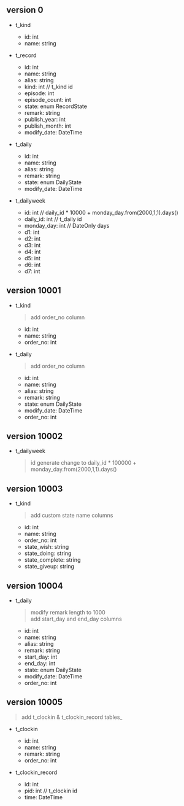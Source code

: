 ﻿## version 0
+ t_kind
  + id: int
  + name: string

+ t_record
  + id: int
  + name: string
  + alias: string
  + kind: int // t_kind id
  + episode: int
  + episode_count: int
  + state: enum RecordState
  + remark: string
  + publish_year: int
  + publish_month: int
  + modify_date: DateTime

+ t_daily
  + id: int
  + name: string
  + alias: string
  + remark: string
  + state: enum DailyState
  + modify_date: DateTime

+ t_dailyweek
  + id: int // daily_id * 10000 + monday_day.from(2000,1,1).days()
  + daily_id: int // t_daily id  + monday_day: int  // DateOnly days
  + d1: int
  + d2: int
  + d3: int
  + d4: int
  + d5: int
  + d6: int
  + d7: int


## version 10001
+ t_kind
  > add order_no column
  + id: int
  + name: string
  + order_no: int

+ t_daily
  > add order_no column
  + id: int
  + name: string
  + alias: string
  + remark: string
  + state: enum DailyState
  + modify_date: DateTime
  + order_no: int

## version 10002
+ t_dailyweek
  > id generate change to daily_id * 100000 + monday_day.from(2000,1,1).days()

## version 10003
+ t_kind
  > add custom state name columns
  + id: int
  + name: string
  + order_no: int
  + state_wish: string
  + state_doing: string
  + state_complete: string
  + state_giveup: string

## version 10004
+ t_daily
  > modify remark length to 1000  
  > add start_day and end_day columns  
  + id: int
  + name: string
  + alias: string
  + remark: string
  + start_day: int
  + end_day: int
  + state: enum DailyState
  + modify_date: DateTime
  + order_no: int

## version 10005
> add t_clockin & t_clockin_record tables_
+ t_clockin
  + id: int
  + name: string
  + remark: string
  + order_no: int

+ t_clockin_record
  + id: int
  + pid: int // t_clockin id
  + time: DateTime